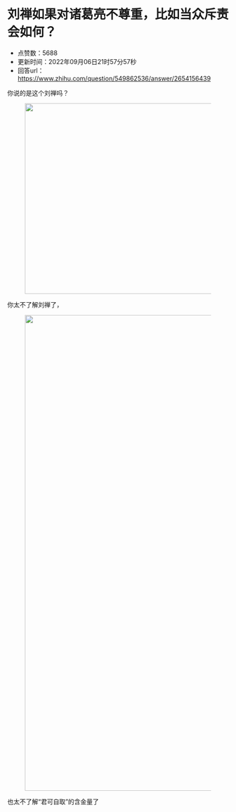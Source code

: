 # 刘禅如果对诸葛亮不尊重，比如当众斥责会如何？
- 点赞数：5688
- 更新时间：2022年09月06日21时57分57秒
- 回答url：https://www.zhihu.com/question/549862536/answer/2654156439
<body>
 <p data-pid="hxq83uTV">你说的是这个刘禅吗？</p>
 <figure data-size="normal">
  <img src="https://pica.zhimg.com/50/v2-243cc55f494111f7ee63d2614de1b1d9_720w.jpg?source=1940ef5c" data-rawwidth="433" data-rawheight="433" data-size="normal" data-original-token="v2-911f6b571ef5449c38bd6fbd4545cdcf" data-default-watermark-src="https://pic1.zhimg.com/50/v2-c71b978a4fc8b26376375ddc2154316b_720w.jpg?source=1940ef5c" class="origin_image zh-lightbox-thumb" width="433" data-original="https://picx.zhimg.com/v2-243cc55f494111f7ee63d2614de1b1d9_r.jpg?source=1940ef5c">
 </figure>
 <p data-pid="1AxSk_Nd">你太不了解刘禅了，</p>
 <figure data-size="normal">
  <img src="https://picx.zhimg.com/50/v2-323b0a223c54f4e289c7683f74be9aba_720w.jpg?source=1940ef5c" data-rawwidth="1081" data-rawheight="610" data-size="normal" data-original-token="v2-3d0440f619fdce5803b1ca1bdb2e5ab1" data-default-watermark-src="https://picx.zhimg.com/50/v2-be5b6d84bb693437b97ec77aff279325_720w.jpg?source=1940ef5c" class="origin_image zh-lightbox-thumb" width="1081" data-original="https://picx.zhimg.com/v2-323b0a223c54f4e289c7683f74be9aba_r.jpg?source=1940ef5c">
 </figure>
 <p data-pid="SWuwTUoO">也太不了解“君可自取”的含金量了</p>
</body>